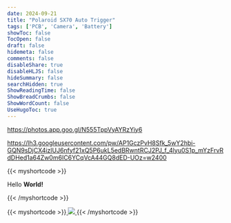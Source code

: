 ```yaml
---
date: 2024-09-21
title: "Polaroid SX70 Auto Trigger"
tags: ['PCB', 'Camera', 'Battery']
showToc: false
TocOpen: false
draft: false
hidemeta: false
comments: false
disableShare: true
disableHLJS: false
hideSummary: false
searchHidden: true
ShowReadingTime: false
ShowBreadCrumbs: false
ShowWordCount: false
UseHugoToc: true
---
```


https://photos.app.goo.gl/N555TppVyAYRzYiy6




https://lh3.googleusercontent.com/pw/AP1GczPvH8Sfk_5wY2hbi-GQN9sDjCX4izlUJ6nfyf21xQ5P6ukL5edBRwntRCJ2PJ_f_4lyu0S1p_mYzFrvRdDHed1a64Zw0m6IC6YCqVcA44GQ8dED-UOz=w2400


{{< myshortcode >}}<p>Hello <strong>World!</strong></p>{{< /myshortcode >}}

{{< myshortcode >}}<a href="https://lh3.googleusercontent.com/pw/AP1GczPvH8Sfk_5wY2hbi-GQN9sDjCX4izlUJ6nfyf21xQ5P6ukL5edBRwntRCJ2PJ_f_4lyu0S1p_mYzFrvRdDHed1a64Zw0m6IC6YCqVcA44GQ8dED-UOz=w2400?source=screenshot.guru"> <img src="https://lh3.googleusercontent.com/pw/AP1GczPvH8Sfk_5wY2hbi-GQN9sDjCX4izlUJ6nfyf21xQ5P6ukL5edBRwntRCJ2PJ_f_4lyu0S1p_mYzFrvRdDHed1a64Zw0m6IC6YCqVcA44GQ8dED-UOz=w600-h315-p-k" /> </a>{{< /myshortcode >}}

